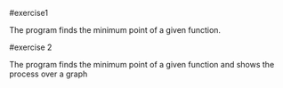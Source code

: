 #exercise1

The program finds the minimum point of a given function.

#exercise 2

The program finds the minimum point of a given function and shows the process over a graph
